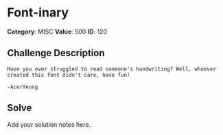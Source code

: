 # Font-inary
**Category**: MISC
**Value**: 500
**ID**: 120

## Challenge Description
```
Have you ever struggled to read someone's handwriting? Well, whoever created this font didn't care, have fun!

-AcerYeung
```

## Solve
Add your solution notes here.
